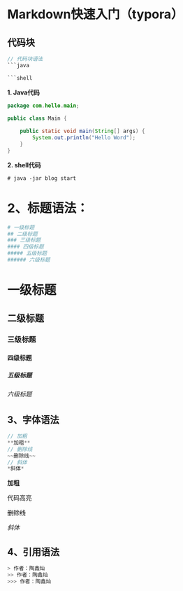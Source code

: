 # Markdown快速入门（typora）

## 代码块

```java
// 代码块语法
​```java

​```shell
```

**1. Java代码**

```java
package com.hello.main;

public class Main {
    
    public static void main(String[] args) {
        System.out.println("Hello Word");
    }
}
```

**2. shell代码**

```shell
# java -jar blog start
```

# 2、标题语法：

```python
# 一级标题
## 二级标题
### 三级标题
#### 四级标题
##### 五级标题
###### 六级标题
```

# 一级标题
## 二级标题
### 三级标题
#### 四级标题
##### 五级标题
###### 六级标题

## 3、字体语法

```java
// 加粗
**加粗**
// 删除线
~~删除线~~
// 斜体
*斜体*
```

**加粗**

代码高亮

~~删除线~~

*斜体*

## 4、引用语法

```java
> 作者：陶鑫灿
>> 作者：陶鑫灿
>>> 作者：陶鑫灿
```



